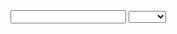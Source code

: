 <script src="https://code.jquery.com/jquery-3.2.1.min.js"></script>
<script src="/scripts.js"></script>

<div class="project-wrapper">
  <input name="project-name" />
  <select name="project-database">
    <option></option>
    <option>MySql</option>
  </select>
  <div class="entity-wrapper">
  </div>
</div>

<div id="text"></div>